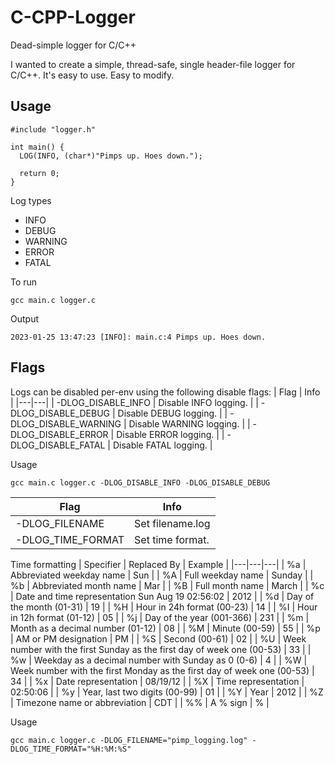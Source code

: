 # C-CPP-Logger
Dead-simple logger for C/C++

I wanted to create a simple, thread-safe, single header-file logger for C/C++. It's easy to use. Easy to modify.

## Usage
```
#include "logger.h"

int main() {
  LOG(INFO, (char*)"Pimps up. Hoes down.");
  
  return 0;
}
```

Log types
- INFO
- DEBUG
- WARNING
- ERROR
- FATAL

To run
```
gcc main.c logger.c
```

Output
```
2023-01-25 13:47:23 [INFO]: main.c:4 Pimps up. Hoes down.
```

## Flags
Logs can be disabled per-env using the following disable flags:
| Flag | Info |
|---|---|
| -DLOG_DISABLE_INFO | Disable INFO logging. |
| -DLOG_DISABLE_DEBUG | Disable DEBUG logging. |
| -DLOG_DISABLE_WARNING | Disable WARNING logging. |
| -DLOG_DISABLE_ERROR | Disable ERROR logging. |
| -DLOG_DISABLE_FATAL | Disable FATAL logging. |

Usage
```
gcc main.c logger.c -DLOG_DISABLE_INFO -DLOG_DISABLE_DEBUG
```

| Flag | Info |
|---|---|
| -DLOG_FILENAME | Set filename.log |
| -DLOG_TIME_FORMAT | Set time format. |

Time formatting
| Specifier |	Replaced By	| Example |
|---|---|---|
| %a |	Abbreviated weekday name | Sun |
| %A |	Full weekday name | Sunday |
| %b |	Abbreviated month name | Mar |
| %B |	Full month name | March |
| %c |	Date and time representation	Sun Aug 19 02:56:02 | 2012 |
| %d |	Day of the month (01-31) | 19 |
| %H |	Hour in 24h format (00-23) | 14 |
| %I |	Hour in 12h format (01-12) | 05 |
| %j |	Day of the year (001-366) | 231 |
| %m |	Month as a decimal number (01-12) | 08 |
| %M |	Minute (00-59) | 55 |
| %p |	AM or PM designation | PM |
| %S |	Second (00-61) | 02 |
| %U |	Week number with the first Sunday as the first day of week one (00-53) | 33 |
| %w |	Weekday as a decimal number with Sunday as 0 (0-6) | 4 |
| %W |	Week number with the first Monday as the first day of week one (00-53) | 34 |
| %x |	Date representation | 08/19/12 |
| %X |	Time representation | 02:50:06 |
| %y |	Year, last two digits (00-99) | 01 |
| %Y |	Year | 2012 |
| %Z |	Timezone name or abbreviation | CDT |
| %% |	A % sign | % |

Usage
```
gcc main.c logger.c -DLOG_FILENAME="pimp_logging.log" -DLOG_TIME_FORMAT="%H:%M:%S"
```
